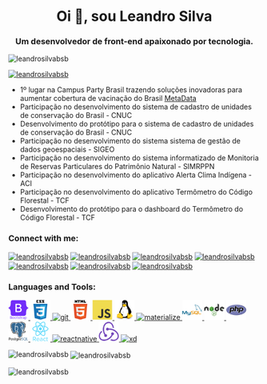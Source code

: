 <h1 align="center">Oi 👋, sou Leandro Silva</h1>
<h3 align="center">Um desenvolvedor de front-end apaixonado por tecnologia.</h3>

<p align="left"> <img src="https://komarev.com/ghpvc/?username=leandrosilvabsb&label=Profile%20views&color=0e75b6&style=flat" alt="leandrosilvabsb" /> </p>

<p align="left"> <a href="https://github.com/ryo-ma/github-profile-trophy"><img src="https://github-profile-trophy.vercel.app/?username=leandrosilvabsb" alt="leandrosilvabsb" /></a> </p>

- 1º lugar na Campus Party Brasil trazendo soluções inovadoras para aumentar cobertura de vacinação do Brasil [MetaData](https://github.com/leandrosilvabsb/HackathonZeGotinha)
- Participação no desenvolvimento do sistema de cadastro de unidades de conservação do Brasil - CNUC
- Desenvolvimento do protótipo  para o sistema de cadastro de unidades de conservação do Brasil - CNUC  
- Participação no desenvolvimento do sistema  sistema de gestão de dados geoespaciais - SIGEO
- Participação no desenvolvimento do sistema informatizado de Monitoria de Reservas Particulares do Patrimônio Natural - SIMRPPN
- Participação no desenvolvimento do aplicativo Alerta Clima Indígena - ACI 
- Participação no desenvolvimento do aplicativo Termômetro do Código Florestal - TCF
- Desenvolvimento do protótipo para o dashboard do Termômetro do Código Florestal - TCF


<h3 align="left">Connect with me:</h3>
<p align="left">
<a href="https://codepen.io/leandrosilvabsb" target="blank"><img align="center" src="https://cdn.jsdelivr.net/npm/simple-icons@3.0.1/icons/codepen.svg" alt="leandrosilvabsb" height="30" width="40" /></a>
<a href="https://twitter.com/leandrosilvabsb" target="blank"><img align="center" src="https://cdn.jsdelivr.net/npm/simple-icons@3.0.1/icons/twitter.svg" alt="leandrosilvabsb" height="30" width="40" /></a>
<a href="https://linkedin.com/in/leandrosilvabsb" target="blank"><img align="center" src="https://cdn.jsdelivr.net/npm/simple-icons@3.0.1/icons/linkedin.svg" alt="leandrosilvabsb" height="30" width="40" /></a>
<a href="https://codesandbox.com/leandrosilvabsb" target="blank"><img align="center" src="https://cdn.jsdelivr.net/npm/simple-icons@3.0.1/icons/codesandbox.svg" alt="leandrosilvabsb" height="30" width="40" /></a>
<a href="https://fb.com/leandrosilvabsb" target="blank"><img align="center" src="https://cdn.jsdelivr.net/npm/simple-icons@3.0.1/icons/facebook.svg" alt="leandrosilvabsb" height="30" width="40" /></a>
<a href="https://instagram.com/leandrosilvabsb" target="blank"><img align="center" src="https://cdn.jsdelivr.net/npm/simple-icons@3.0.1/icons/instagram.svg" alt="leandrosilvabsb" height="30" width="40" /></a>
<a href="https://www.youtube.com/c/leandrosilvabsb" target="blank"><img align="center" src="https://cdn.jsdelivr.net/npm/simple-icons@3.0.1/icons/youtube.svg" alt="leandrosilvabsb" height="30" width="40" /></a>
</p>

<h3 align="left">Languages and Tools:</h3>
<p align="left"> <a href="https://getbootstrap.com" target="_blank"> <img src="https://raw.githubusercontent.com/devicons/devicon/master/icons/bootstrap/bootstrap-plain-wordmark.svg" alt="bootstrap" width="40" height="40"/> </a> <a href="https://www.w3schools.com/css/" target="_blank"> <img src="https://raw.githubusercontent.com/devicons/devicon/master/icons/css3/css3-original-wordmark.svg" alt="css3" width="40" height="40"/> </a> <a href="https://git-scm.com/" target="_blank"> <img src="https://www.vectorlogo.zone/logos/git-scm/git-scm-icon.svg" alt="git" width="40" height="40"/> </a> <a href="https://www.w3.org/html/" target="_blank"> <img src="https://raw.githubusercontent.com/devicons/devicon/master/icons/html5/html5-original-wordmark.svg" alt="html5" width="40" height="40"/> </a> <a href="https://developer.mozilla.org/en-US/docs/Web/JavaScript" target="_blank"> <img src="https://raw.githubusercontent.com/devicons/devicon/master/icons/javascript/javascript-original.svg" alt="javascript" width="40" height="40"/> </a> <a href="https://www.linux.org/" target="_blank"> <img src="https://raw.githubusercontent.com/devicons/devicon/master/icons/linux/linux-original.svg" alt="linux" width="40" height="40"/> </a> <a href="https://materializecss.com/" target="_blank"> <img src="https://raw.githubusercontent.com/prplx/svg-logos/5585531d45d294869c4eaab4d7cf2e9c167710a9/svg/materialize.svg" alt="materialize" width="40" height="40"/> </a> <a href="https://www.mysql.com/" target="_blank"> <img src="https://raw.githubusercontent.com/devicons/devicon/master/icons/mysql/mysql-original-wordmark.svg" alt="mysql" width="40" height="40"/> </a> <a href="https://nodejs.org" target="_blank"> <img src="https://raw.githubusercontent.com/devicons/devicon/master/icons/nodejs/nodejs-original-wordmark.svg" alt="nodejs" width="40" height="40"/> </a> <a href="https://www.php.net" target="_blank"> <img src="https://raw.githubusercontent.com/devicons/devicon/master/icons/php/php-original.svg" alt="php" width="40" height="40"/> </a> <a href="https://www.postgresql.org" target="_blank"> <img src="https://raw.githubusercontent.com/devicons/devicon/master/icons/postgresql/postgresql-original-wordmark.svg" alt="postgresql" width="40" height="40"/> </a> <a href="https://reactjs.org/" target="_blank"> <img src="https://raw.githubusercontent.com/devicons/devicon/master/icons/react/react-original-wordmark.svg" alt="react" width="40" height="40"/> </a> <a href="https://reactnative.dev/" target="_blank"> <img src="https://reactnative.dev/img/header_logo.svg" alt="reactnative" width="40" height="40"/> </a> <a href="https://redux.js.org" target="_blank"> <img src="https://raw.githubusercontent.com/devicons/devicon/master/icons/redux/redux-original.svg" alt="redux" width="40" height="40"/> </a> <a href="https://www.adobe.com/products/xd.html" target="_blank"> <img src="https://cdn.worldvectorlogo.com/logos/adobe-xd.svg" alt="xd" width="40" height="40"/> </a> </p>

<p><img align="left" src="https://github-readme-stats.vercel.app/api/top-langs?username=leandrosilvabsb&show_icons=true&locale=en&layout=compact" alt="leandrosilvabsb" /></p>

<p>&nbsp;<img align="center" src="https://github-readme-stats.vercel.app/api?username=leandrosilvabsb&show_icons=true&locale=en" alt="leandrosilvabsb" /></p>

<p><img align="center" src="https://github-readme-streak-stats.herokuapp.com/?user=leandrosilvabsb&" alt="leandrosilvabsb" /></p>


